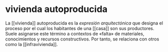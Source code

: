 # vivienda autoproducida
La [[vivienda]] autoproducida es la *expresión arquitectónica* que designa el proceso por el cual los habitantes de una [[casa]] son sus productores. Suele asignarse este término a contextos de «falta» de materiales, conocimientos y recursos constructivos. Por tanto, se relaciona con otros como la [[infravivienda]].

